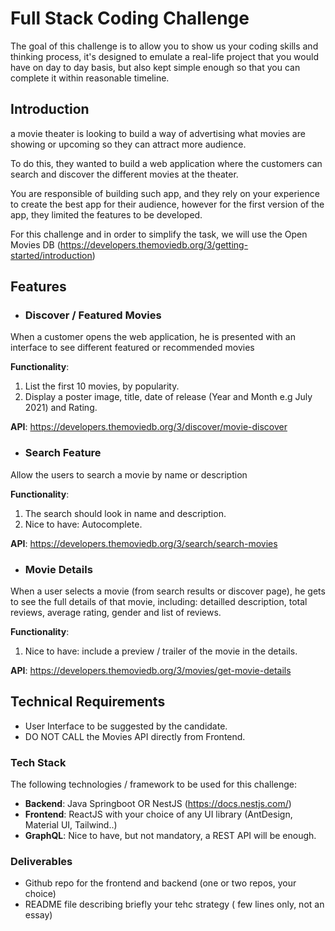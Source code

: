 # Full Stack Coding Challenge

The goal of this challenge is to allow you to show us your coding skills and thinking process, it's designed to emulate a real-life project that you would have on day to day basis, but also kept simple enough so that you can complete it within reasonable timeline.

## Introduction

a movie theater is looking to build a way of advertising what movies are showing or upcoming so they can attract more audience.

To do this, they wanted to build a web application where the customers can search and discover the different movies at the theater.

You are responsible of building such app, and they rely on your experience to create the best app for their audience, however for the first version of the app, they limited the features to be developed.

For this challenge and in order to simplify the task, we will use the Open Movies DB (https://developers.themoviedb.org/3/getting-started/introduction)

## Features

- ### Discover / Featured Movies

When a customer opens the web application, he is presented with an interface to see different featured or recommended movies

**Functionality**:

1. List the first 10 movies, by popularity.
2. Display a poster image, title, date of release (Year and Month e.g July 2021) and Rating.

**API**: https://developers.themoviedb.org/3/discover/movie-discover

- ### Search Feature

Allow the users to search a movie by name or description

**Functionality**:

1. The search should look in name and description.
2. Nice to have: Autocomplete.

**API**: https://developers.themoviedb.org/3/search/search-movies

- ### Movie Details

When a user selects a movie (from search results or discover page), he gets to see the full details of that movie, including: detailled description, total reviews, average rating, gender and list of reviews.

**Functionality**:

1. Nice to have: include a preview / trailer of the movie in the details.

**API**: https://developers.themoviedb.org/3/movies/get-movie-details

## Technical Requirements

- User Interface to be suggested by the candidate.
- DO NOT CALL the Movies API directly from Frontend.

### Tech Stack

The following technologies / framework to be used for this challenge:

 - **Backend**: Java Springboot OR NestJS (https://docs.nestjs.com/)
 - **Frontend**: ReactJS with your choice of any UI library (AntDesign, Material UI, Tailwind..)
 - **GraphQL**: Nice to have, but not mandatory, a REST API will be enough.

### Deliverables

- Github repo for the frontend and backend (one or two repos, your choice)
- README file describing briefly your tehc strategy ( few lines only, not an essay)

